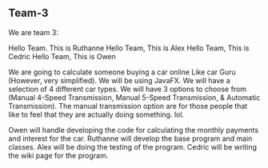 ## Team-3
We are team 3:

Hello Team. This is Ruthanne
Hello Team, This is Alex
Hello Team, This is Cedric
Hello Team, This is Owen

We are going to calculate someone buying a car online Like car Guru (However, very simplified).
We will be using JavaFX.
We will have a selection of 4 different car types.
We will have 3 options to choose from (Manual 4-Speed Transmission, Manual 5-Speed Transmission, & Automatic Transmission). 
The manual transmission option are for those people that like to feel that they are actually doing something. lol.

Owen will handle developing the code for calculating the monthly payments and interest for the car.
Ruthanne will develop the base program and main classes.
Alex will be doing the testing of the program.
Cedric will be writing the wiki page for the program.